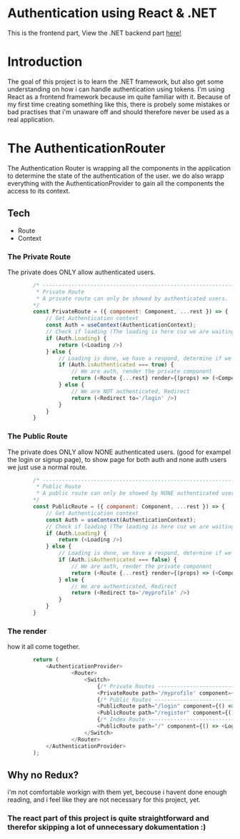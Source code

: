 # Authentication using React & .NET
This is the frontend part, View the .NET backend part [here!](https://github.com/OsvarK/AuthProject-Part2-DOTNET)
# Introduction 
The goal of this project is to learn the .NET framework, but also get some understanding on how i can handle authentication using tokens. I'm using React as a frontend framework because im quite familiar with it. Because of my first time creating something like this, there is probely some mistakes or bad practises that i'm unaware off and should therefore never be used as a real application.  

# The AuthenticationRouter
The Authentication Router is wrapping all the components in the application to determine the state of the authentication of the user. we do also wrapp everything with the AuthenticationProvider to gain all the components the access to its context.

## Tech
 * Route
 * Context

### The Private Route
The private does ONLY allow authenticated users.
```javascript
        /* -----------------------------------------------------------------------------------------------------------
         * Private Route
         * A private route can only be showed by authenticated users.
        */      
        const PrivateRoute = ({ component: Component, ...rest }) => {
            // Get Authentication context
            const Auth = useContext(AuthenticationContext);
            // Check if loading (The loading is here cuz we are waiting for respond from backend)
            if (Auth.Loading) {
                return (<Loading />) 
            } else {
                // Loading is done, we have a respond, determine if we are authenticated or not. 
                if (Auth.isAuthenticated === true) {
                    // We are auth, render the private component
                    return (<Route {...rest} render={(props) => (<Component {...props} />)} />)
                } else {
                    // We are NOT authenticated, Redirect
                    return (<Redirect to='/login' />)                    
                }
            }
        }
```
### The Public Route
The private does ONLY allow NONE authenticated users. (good for exampel the login or signup page), to show page for both auth and none auth users we just use a normal route.
```javascript
        /* -----------------------------------------------------------------------------------------------------------
         * Public Route
         * A public route can only be showed by NONE authenticated users.
        */ 
        const PublicRoute = ({ component: Component, ...rest }) => {
            // Get Authentication context
            const Auth = useContext(AuthenticationContext);
            // Check if loading (The loading is here cuz we are waiting for respond from backend).
            if (Auth.Loading) {
                return (<Loading />)
            } else {
                // Loading is done, we have a respond, determine if we are authenticated or not.
                if (Auth.isAuthenticated === false) {
                    // We are auth, render the private component
                    return (<Route {...rest} render={(props) => (<Component {...props} />)} />)
                } else {
                    // We are authenticated, Redirect
                    return (<Redirect to='/myprofile' />)
                }
            }
        }
```
### The render
how it all come together.
```javascript
        return (
            <AuthenticationProvider>
                    <Router>
                        <Switch>
                            {/* Private Routes -------------------------------------------------------- */}
                            <PrivateRoute path='/myprofile' component={() => <UserDashboard />} />
                            {/* Public Routes --------------------------------------------------------- */}
                            <PublicRoute path="/login" component={() => <LoginPage />} />
                            <PublicRoute path="/register" component={() => <SignupPage />} />
                            {/* Index Route ----------------------------------------------------------- */}
                            <PublicRoute path="/" component={() => <LoginPage />} />
                        </Switch>
                    </Router>
            </AuthenticationProvider>
        );
```


## Why no Redux?
i'm not comfortable workign with them yet, becouse i havent done enough reading, and i feel like they are not necessary for this project, yet.

### The react part of this project is quite straightforward and therefor skipping a lot of unnecessary dokumentation :)


